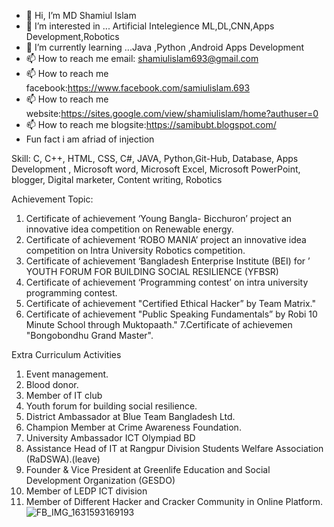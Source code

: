 - 👋 Hi, I’m MD Shamiul Islam 
- 👀 I’m interested in ... Artificial Intelegience ML,DL,CNN,Apps Development,Robotics         
- 🌱 I’m currently learning ...Java ,Python ,Android Apps Development
- 📫 How to reach me email: shamiulislam693@gmail.com
- 📫 How to reach me facebook:https://www.facebook.com/samiulislam.693
- 📫 How to reach me website:https://sites.google.com/view/shamiulislam/home?authuser=0        
- 📫 How to reach me blogsite:https://samibubt.blogspot.com/
-   Fun fact i am afriad of injection

Skill:
C, C++, HTML, CSS, C#, JAVA, Python,Git-Hub, Database, Apps Development , Microsoft word, Microsoft Excel,  Microsoft PowerPoint, blogger, Digital marketer, 
Content writing, Robotics

Achievement 
Topic: 
1. Certificate of achievement ‘Young Bangla- Bicchuron’ project an innovative idea 
competition on Renewable energy.
2. Certificate of achievement ‘ROBO MANIA’ project an innovative idea competition on 
Intra University Robotics competition.
3. Certificate of achievement ‘Bangladesh Enterprise Institute (BEI) for
’ YOUTH FORUM FOR BUILDING SOCIAL RESILIENCE (YFBSR)
4. Certificate of achievement ‘Programming contest’ on intra university programming 
contest.
5. Certificate of achievement "Certified Ethical Hacker” by Team Matrix."
6. Certificate of achievement "Public Speaking Fundamentals” by Robi 10 Minute School 
through Muktopaath."
7.Certificate of achievemen "Bongobondhu Grand Master".

Extra Curriculum Activities 
1. Event management.
2. Blood donor.
3. Member of IT club
4. Youth forum for building social resilience.
5. District Ambassador at Blue Team Bangladesh Ltd.
6. Champion Member at Crime Awareness Foundation.
7. University Ambassador ICT Olympiad BD
8. Assistance Head of IT at Rangpur Division Students Welfare Association (RaDSWA).(leave)
9. Founder & Vice President at Greenlife Education and Social Development Organization (GESDO) 
10. Member of LEDP ICT division
11. Member of Different Hacker and Cracker Community in Online Platform.
![FB_IMG_1631593169193](https://user-images.githubusercontent.com/77440860/189392515-ec559032-f008-4633-9807-863eb1ae7e4e.jpg)



